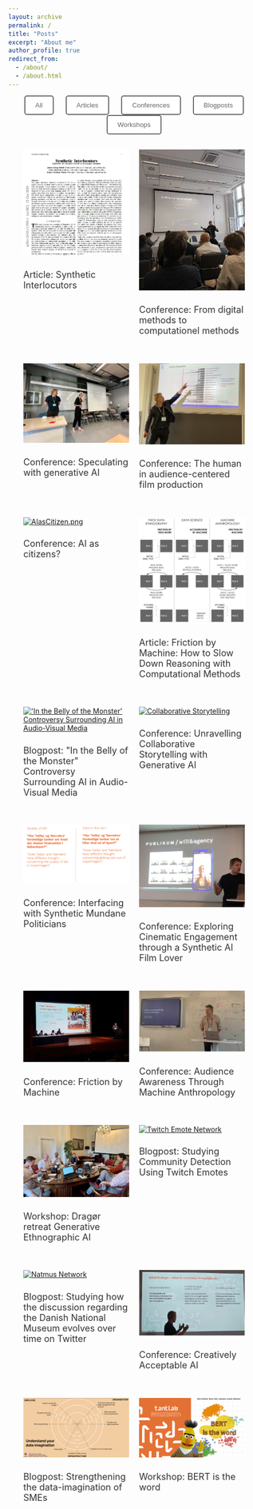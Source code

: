 ```yaml
---
layout: archive
permalink: /
title: "Posts"
excerpt: "About me"
author_profile: true
redirect_from: 
  - /about/
  - /about.html
---
```

<meta property="og:title" content="Johan Irving Søltoft" />
<meta property="og:type" content="website" />
<meta property="og:url" content="https://johansoltoft.github.io/" />
<meta property="og:image" content="https://johansoltoft.github.io/images/Bellyofthemonster.gif" />
<meta property="og:description" content="Blog" />

<style>
  /* Base styles for all devices */
  .container, .site-content {
    width: 100%;
    max-width: 100% !important;
    display: flex;
    flex-wrap: wrap;
    justify-content: space-around;
    margin: 0;
    padding: 0 20px; /* Optional: Add some padding */
    box-sizing: border-box;
  }

  .responsive-div {
    flex: 1 1 50%;
    max-width: 50%;
    box-sizing: border-box;
    padding: 10px;
    margin-bottom: 20px;
  }

  .large-div {
    flex: 1 1 100%;
    max-width: 100%;
    box-sizing: border-box;
    padding: 10px;
    margin-bottom: 20px;
  }

  .small-image {
    width: 50%;
    height: auto;
    display: block;
    margin: 0 auto 20px auto; /* Center align the image and add bottom margin */
  }

  img {
    width: 100%;
    height: auto;
  }

  h2 {
    font-size: 18px;
    font-weight: normal;
    color: #333;
  }

  /* Styles for devices with a max-width of 768px (tablets and mobile phones) */
  @media (max-width: 768px) {
    .responsive-div, .large-div {
      flex: 1 1 100%;
      max-width: 100%;
    }

    h2 {
      font-size: 16px;
    }

    .small-image {
      width: 75%; /* Make the image larger on smaller screens */
    }
  }

  /* Styles for the filter buttons */
  .filter-buttons {
    text-align: center;
    margin-bottom: 20px;
    font-family: Helvetica, Arial, sans-serif;
  }

  .filter-button {
    padding: 10px 20px;
    margin: 0 10px;
    cursor: pointer;
    background-color: white;
    color: #666666;
    border: 2px solid #666666;
    border-radius: 5px;
    font-family: Helvetica, Arial, sans-serif;
    transition: background-color 0.3s, color 0.3s;
  }

  .filter-button:hover {
    background-color: #666666;
    color: white;
  }
</style>

<div class="filter-buttons">
  <button class="filter-button" onclick="filterPosts('All')">All</button>
  <button class="filter-button" onclick="filterPosts('Article')">Articles</button>
  <button class="filter-button" onclick="filterPosts('Conference')">Conferences</button>
  <button class="filter-button" onclick="filterPosts('Blogpost')">Blogposts</button>
  <button class="filter-button" onclick="filterPosts('Workshop')">Workshops</button>
</div>

<div class="container">
  <div class="responsive-div post" data-category="Article">
    <a href="https://johansoltoft.github.io/publications/2023-01-10-workshop-title-number-18.md/">
      <img src="/images/Synthetic-Interlocutors.png" alt="Synthetic-I">
    </a>
    <h2>Article: Synthetic Interlocutors</h2>
  </div>
  
  <div class="responsive-div post" data-category="Conference">
    <a href="https://johansoltoft.github.io/publications/2023-01-10-workshop-title-number-17.md/">
      <img src="/images/ISA-1.JPG" alt="ISA">
    </a>
    <h2>Conference: From digital methods to computationel methods</h2>
  </div>

  <div class="responsive-div post" data-category="Conference">
    <a href="https://johansoltoft.github.io/publications/2009-10-01-paper-title-number-15.md/">
      <img src="/images/EASA2024.jpg" alt="EASA">
    </a>
    <h2>Conference: Speculating with generative AI</h2>
  </div>

  <div class="responsive-div post" data-category="Conference">
    <a href="https://johansoltoft.github.io/publications/2009-10-01-paper-title-number-14.md/">
      <img src="/images/EASTS4s.jpg" alt="EASST/4s">
    </a>
    <h2>Conference: The human in audience-centered film production</h2>
  </div>

  <div class="responsive-div post" data-category="Conference">
    <a href="https://johansoltoft.github.io/publications/2015-10-01-paper-title-number-11.md/">
      <img src="/images/AIasCitizen.png" alt="AIasCitizen.png">
    </a>
    <h2>Conference: AI as citizens?</h2>
  </div>

  <div class="responsive-div post" data-category="Article">
    <a href="https://johansoltoft.github.io/publications/2010-10-01-paper-title-number-2.md/">
      <img src="/images/EPIC-computationelANTRO.png" alt="Diagram Computational Anthropology">
    </a>
    <h2>Article: Friction by Machine: How to Slow Down Reasoning with Computational Methods</h2>
  </div>

  <div class="responsive-div post" data-category="Blogpost">
    <a href="https://johansoltoft.github.io/publications/2015-10-01-paper-title-number-4.md/">
      <img src="/images/Bellyofthemonster.gif" alt="'In the Belly of the Monster' Controversy Surrounding AI in Audio-Visual Media">
    </a>
    <h2>Blogpost: "In the Belly of the Monster" Controversy Surrounding AI in Audio-Visual Media</h2>
  </div>

  <div class="responsive-div post" data-category="Conference">
    <a href="https://johansoltoft.github.io/talks/2012-03-01-talk-9">
      <img src="/images/D&D.png" alt="Collaborative Storytelling">
    </a>
    <h2>Conference: Unravelling Collaborative Storytelling with Generative AI</h2>
  </div>

  <div class="responsive-div post" data-category="Conference">
    <a href="https://johansoltoft.github.io/talks/2012-03-01-talk-7">
      <img src="/images/Syn-politicans.png" alt="Synthetic Politicians">
    </a>
    <h2>Conference: Interfacing with Synthetic Mundane Politicians</h2>
  </div>

  <div class="responsive-div post" data-category="Conference">
    <a href="https://johansoltoft.github.io/talks/2012-03-01-talk-10">
      <img src="/images/MASSHINE-syn.jpg" alt="SyntheticFiLM">
    </a>
    <h2>Conference: Exploring Cinematic Engagement through a Synthetic AI Film Lover</h2>
  </div>

  <div class="responsive-div post" data-category="Conference">
    <a href="https://johansoltoft.github.io/talks/2012-03-01-talk-1">
      <img src="/images/Epic2-646.jpg" alt="Conference">
    </a>
    <h2>Conference: Friction by Machine</h2>
  </div>

  <div class="responsive-div post" data-category="Conference">
    <a href="https://johansoltoft.github.io/talks/2014-02-01-talk-2">
      <img src="/images/EPIC1.jpg" alt="Epic10">
    </a>
    <h2>Conference: Audience Awareness Through Machine Anthropology</h2>
  </div>

  <div class="responsive-div post" data-category="Workshop">
    <a href="https://johansoltoft.github.io/publications/2009-10-01-paper-title-number-6.md/">
      <img src="/images/MASSHINE-retreat1.jpg" alt="Dragør retreat Generative Ethnographic AI">
    </a>
    <h2>Workshop: Dragør retreat Generative Ethnographic AI</h2>
  </div>

  <div class="responsive-div post" data-category="Blogpost">
    <a href="https://johansoltoft.github.io/publications/2015-10-01-paper-title-number-3.md/">
      <img src="/images/twitchnetwork.png" alt="Twitch Emote Network">
    </a>
    <h2>Blogpost: Studying Community Detection Using Twitch Emotes</h2>
  </div>

  <div class="responsive-div post" data-category="Blogpost">
    <a href="https://johansoltoft.github.io/publications/2015-10-01-paper-title-number-5.md/">
      <img src="/images/a1a4033a-e5ea-494a-a06f-7b8bde5c1a81.gif" alt="Natmus Network">
    </a>
    <h2>Blogpost: Studying how the discussion regarding the Danish National Museum evolves over time on Twitter</h2>
  </div>

  <div class="responsive-div post" data-category="Conference">
    <a href="https://johansoltoft.github.io/talks/2014-03-01-talk-3">
      <img src="/images/NordicSTS.jpg" alt="NordicSTS">
    </a>
    <h2>Conference: Creatively Acceptable AI</h2>
  </div>

  <div class="responsive-div post" data-category="Blogpost">
    <a href="https://johansoltoft.github.io/publications/2009-10-01-paper-title-number-1.md/">
      <img src="/images/dataimaga.png" alt="Data Imagination Diagram">
    </a>
    <h2>Blogpost: Strengthening the data-imagination of SMEs</h2>
  </div>

  <div class="responsive-div post" data-category="Workshop">
    <a href="https://johansoltoft.github.io/talks/2012-03-01-talk-4">
      <img src="/images/bertistheword(1).png" alt="Bert is the word">
    </a>
    <h2>Workshop: BERT is the word</h2>
  </div>
</div>


<script>
  function filterPosts(category) {
    const posts = document.querySelectorAll('.post');
    posts.forEach(post => {
      if (category === 'All' || post.dataset.category === category) {
        post.style.display = 'block';
      } else {
        post.style.display = 'none';
      }
    });
  }
</script>

